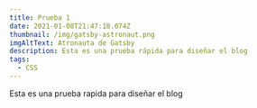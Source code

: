 ```yaml
---
title: Prueba 1
date: 2021-01-08T21:47:18.074Z
thumbnail: /img/gatsby-astronaut.png
imgAltText: Atronauta de Gatsby
description: Esta es una prueba rápida para diseñar el blog
tags:
  - CSS
---
```

Esta es una prueba rapida para diseñar el blog